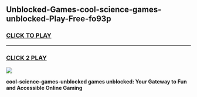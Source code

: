 
## Unblocked-Games-cool-science-games-unblocked-Play-Free-fo93p
<h3>
<a href="https://premium76.site?title=cool-science-games-unblocked&ref=23A">CLICK TO PLAY</a></h3>
<hr>

<h3>
<a href="https://premium76.site?title=cool-science-games-unblocked&ref=23A">CLICK 2 PLAY</a>
  
</h3>

<a href="https://premium76.site?title=cool-science-games-unblocked&ref=23A"><img src="https://clearcache.store/games.png"></a>


**cool-science-games-unblocked games unblocked: Your Gateway to Fun and Accessible Online Gaming**
